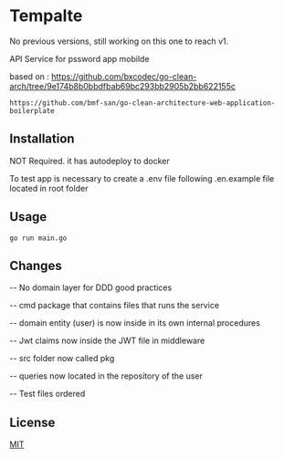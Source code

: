 # Tempalte
No previous versions, still working on this one to reach v1. 

API Service for pssword app mobilde

based on :
    https://github.com/bxcodec/go-clean-arch/tree/9e174b8b0bbdfbab69bc293bb2905b2bb622155c

    https://github.com/bmf-san/go-clean-architecture-web-application-boilerplate


## Installation

NOT Required. it has autodeploy to docker

To test app is necessary to create a .env file following .en.example file located in root folder

## Usage

```golang
go run main.go
```

## Changes
-- No domain layer for DDD good practices

-- cmd package that contains files that runs the service

-- domain entity (user) is now inside in its own internal procedures

-- Jwt claims now inside the JWT file in middleware

-- src folder now called pkg

-- queries now located in the repository of the user

-- Test files ordered

## License
[MIT](https://choosealicense.com/licenses/mit/)